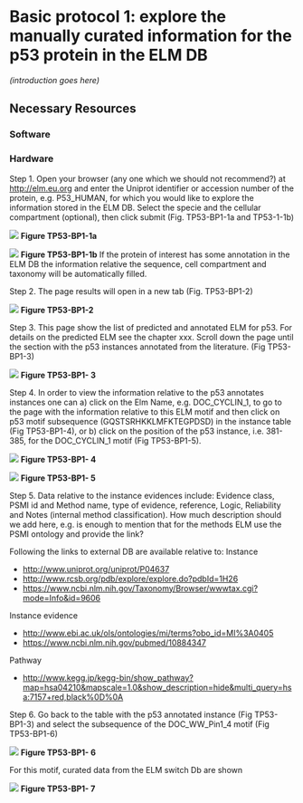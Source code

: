 # Basic protocol 1: explore the manually curated information for the p53 protein in the ELM DB

*(introduction goes here)*

## Necessary Resources

### Software

### Hardware 

Step 1. Open your browser (any one which we should not recommend?) at
http://elm.eu.org and enter the Uniprot identifier or accession number of the
protein, e.g. P53_HUMAN, for which you would like to explore the information
stored in the ELM DB. Select the specie and the cellular compartment
(optional), then click submit (Fig. TP53-BP1-1a and TP53-1-1b)


![](Figures/TP53_basic_protocol_1/input_page.png)
**Figure TP53-BP1-1a**


![](Figures/TP53_basic_protocol_1/input_page_seq.png)
**Figure TP53-BP1-1b** If the protein of interest has some annotation in
the ELM DB the information relative the sequence, cell compartment and taxonomy
will be automatically filled.


Step 2. The page results will open in a new tab (Fig. TP53-BP1-2)


![](Figures/TP53_basic_protocol_1/output_graphic.png)
**Figure TP53-BP1-2**

Step 3. This page show the list of predicted and annotated ELM for p53. For
details on the predicted ELM see the chapter xxx. Scroll down the page until
the section with the p53 instances annotated from the literature. (Fig TP53-BP1-3)
 

![](Figures/TP53_basic_protocol_1/output_table.png)
**Figure TP53-BP1- 3**


Step 4. In order to view the information relative to the p53 annotates
instances one can a) click on the Elm Name, e.g. DOC_CYCLIN_1, to go to the
page with the information relative to this ELM motif and then click on p53
motif subsequence (GQSTSRHKKLMFKTEGPDSD) in the instance table (Fig TP53-BP1-4), or b)
click on the position of the p53 instance, i.e. 381-385, for the DOC_CYCLIN_1
motif (Fig TP53-BP1-5).


![](Figures/TP53_basic_protocol_1/doc_cyclin_page.png)
**Figure TP53-BP1- 4**


![](Figures/TP53_basic_protocol_1/doc_cyclin_experiments.png)
**Figure TP53-BP1- 5**


Step 5. Data relative to the instance evidences include: Evidence class, PSMI
id and Method name, type of evidence, reference, Logic, Reliability and Notes
(internal method classification).  How much description should we add here,
e.g. is enough to mention that for the methods ELM use the PSMI ontology and
provide the link? 

Following the links to external DB are available relative to:
Instance
- http://www.uniprot.org/uniprot/P04637
- http://www.rcsb.org/pdb/explore/explore.do?pdbId=1H26
- https://www.ncbi.nlm.nih.gov/Taxonomy/Browser/wwwtax.cgi?mode=Info&id=9606

Instance evidence
- http://www.ebi.ac.uk/ols/ontologies/mi/terms?obo_id=MI%3A0405
- https://www.ncbi.nlm.nih.gov/pubmed/10884347

Pathway
- http://www.kegg.jp/kegg-bin/show_pathway?map=hsa04210&mapscale=1.0&show_description=hide&multi_query=hsa:7157+red,black%0D%0A


Step 6. Go back to the table with the p53 annotated instance (Fig TP53-BP1-3) and select
the subsequence of the DOC_WW_Pin1_4 motif (Fig TP53-BP1-6)


![](Figures/TP53_basic_protocol_1/doc_cyclin_details.png)
**Figure TP53-BP1- 6**


For this motif, curated data from the ELM switch Db are shown


![](Figures/TP53_basic_protocol_1/doc_cyclin_switches.png)
**Figure TP53-BP1- 7**
